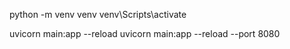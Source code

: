 python -m venv venv
venv\Scripts\activate

uvicorn main:app --reload
uvicorn main:app --reload --port 8080
